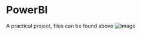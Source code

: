 # PowerBI
A practical project, files can be found above
![image](https://github.com/user-attachments/assets/105baecb-14fa-41c0-8b2d-b959860c5889)
